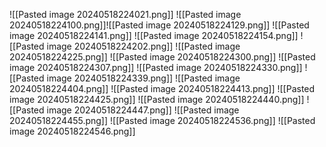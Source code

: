 ![[Pasted image 20240518224021.png]]
![[Pasted image 20240518224100.png]]![[Pasted image 20240518224129.png]]
![[Pasted image 20240518224141.png]]
![[Pasted image 20240518224154.png]]
![[Pasted image 20240518224202.png]]
![[Pasted image 20240518224225.png]]
![[Pasted image 20240518224300.png]]
![[Pasted image 20240518224307.png]]
![[Pasted image 20240518224330.png]]
![[Pasted image 20240518224339.png]]
![[Pasted image 20240518224404.png]]
![[Pasted image 20240518224413.png]]
![[Pasted image 20240518224425.png]]
![[Pasted image 20240518224440.png]]
![[Pasted image 20240518224447.png]]
![[Pasted image 20240518224455.png]]
![[Pasted image 20240518224536.png]]
![[Pasted image 20240518224546.png]]
